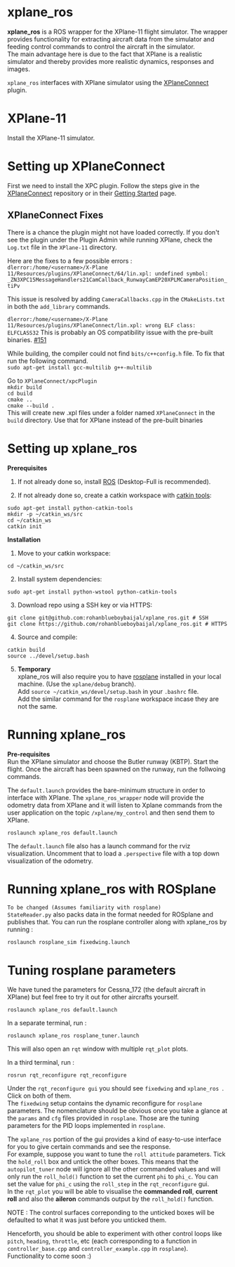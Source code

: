 # xplane_ros
**xplane_ros** is a ROS wrapper for the XPlane-11 flight simulator. The wrapper provides functionality for extracting aircraft data from the simulator and feeding control commands to control the aircraft in the simulator.   
The main advantage here is due to the fact that XPlane is a realistic simulator and thereby provides more realistic dynamics, responses and images.  
  

`xplane_ros` interfaces with XPlane simulator using the [XPlaneConnect](https://github.com/nasa/XPlaneConnect) plugin.

# XPlane-11
Install the XPlane-11 simulator.

# Setting up XPlaneConnect
First we need to install the XPC plugin. Follow the steps give in the [XPlaneConnect](https://github.com/nasa/XPlaneConnect) repository or in their [Getting Started](https://github.com/nasa/XPlaneConnect/wiki/Getting-Started) page.  

## XPlaneConnect Fixes
There is a chance the plugin might not have loaded correctly. If you don't see the plugin under the Plugin Admin while running XPlane, check the `Log.txt` file in the `XPlane-11` directory.  
  
Here are the fixes to a few possible errors :   
`dlerror:/home/<username>/X-Plane 11/Resources/plugins/XPlaneConnect/64/lin.xpl: undefined symbol: _ZN3XPC15MessageHandlers21CamCallback_RunwayCamEP20XPLMCameraPosition_tiPv`

This issue is resolved by adding ```CameraCallbacks.cpp``` in the ```CMakeLists.txt``` in both the ```add_library``` commands.  
  

`dlerror:/home/<username>/X-Plane 11/Resources/plugins/XPlaneConnect/lin.xpl: wrong ELF class: ELFCLASS32`
This is probably an OS compatibility issue with the pre-built binaries.
[#151](https://github.com/nasa/XPlaneConnect/issues/151)  

While building, the compiler could not find `bits/c++config.h` file. To fix that run the following command.    
`sudo apt-get install gcc-multilib g++-multilib`

Go to ```XPlaneConnect/xpcPlugin```  
```mkdir build```  
```cd build```  
```cmake ..```  
```cmake --build .```  
This will create new .xpl files under a folder named ```XPlaneConnect``` in the `build` directory. Use that for XPlane instead of the pre-built binaries

# Setting up xplane_ros  

**Prerequisites**

1. If not already done so, install [ROS](http://wiki.ros.org/ROS/Installation) (Desktop-Full is recommended).

2. If not already done so, create a catkin workspace with [catkin tools](https://catkin-tools.readthedocs.io/en/latest/):
```shell script
sudo apt-get install python-catkin-tools
mkdir -p ~/catkin_ws/src
cd ~/catkin_ws
catkin init
```

**Installation**

1. Move to your catkin workspace: 
```shell script
cd ~/catkin_ws/src
```
2. Install system dependencies: 
```shell script
sudo apt-get install python-wstool python-catkin-tools
```

3. Download repo using a SSH key or via HTTPS: 
```shell script
git clone git@github.com:rohanblueboybaijal/xplane_ros.git # SSH
git clone https://github.com/rohanblueboybaijal/xplane_ros.git # HTTPS
```
4. Source and compile: 
```shell script
catkin build
source ../devel/setup.bash
```

5. **Temporary**  
xplane_ros will also require you to have [rosplane](https://github.com/rohanblueboybaijal/rosplane/tree/xplane/debug) installed in your local machine.   (Use the `xplane/debug` branch).  
Add `source ~/catkin_ws/devel/setup.bash` in your `.bashrc` file.   
Add the similar command for the `rosplane` workspace incase they are not the same.


# Running xplane_ros 
**Pre-requisites**   
Run the XPlane simulator and choose the Butler runway (KBTP). Start the flight. Once the aircraft has been spawned on the runway, run the follwoing commands.

The `default.launch` provides the bare-minimum structure in order to interface with XPlane. The `xplane_ros_wrapper` node will provide the odometry data from XPlane and it will listen to Xplane commands from the user application on the topic `/xplane/my_control` and then send them to XPlane.
```shell script
roslaunch xplane_ros default.launch
```
The `default.launch` file also has a launch command for the rviz visualization. Uncomment that to load a `.perspective` file with a top down visualization of the odometry.


# Running xplane_ros with ROSplane  
```To be changed (Assumes familiarity with rosplane)```  
`StateReader.py` also packs data in the format needed for ROSplane and publishes that. You can run the rosplane controller along with xplane_ros by running : 
```shell script
roslaunch rosplane_sim fixedwing.launch
```

# Tuning rosplane parameters 
We have tuned the parameters for Cessna_172 (the default aircraft in XPlane) but feel free to try it out for other aircrafts yourself.  

```shell script
roslaunch xplane_ros default.launch
```
In a separate terminal, run :
```shell script
roslaunch xplane_ros rosplane_tuner.launch
```
This will also open an `rqt` window with multiple `rqt_plot` plots.

In a third terminal, run : 
```shell script
rosrun rqt_reconfigure rqt_reconfigure
```

Under the `rqt_reconfigure gui` you should see `fixedwing` and `xplane_ros `. Click on both of them.  
The `fixedwing` setup contains the dynamic reconfigure for `rosplane` parameters. The nomenclature should be obvious once you take a glance at the `params` and `cfg` files provided in `rosplane`. Those are the tuning parameters for the PID loops implemented in `rosplane`.    

The `xplane_ros` portion of the gui provides a kind of easy-to-use interface for you to give certain commands and see the response.   
For example, suppose you want to tune the `roll attitude` parameters. Tick the `hold_roll` box and untick the other boxes. This means that the `autopilot_tuner` node will ignore all the other commanded values and will only run the `roll_hold()` function to set the current `phi` to `phi_c`. You can set the value for `phi_c` using the `roll_step` in the `rqt_reconfigure` gui.   
In the `rqt_plot` you will be able to visualise the **commanded roll**, **current roll** and also the **aileron** commands output by the `roll_hold()` function.  

NOTE : The control surfaces correponding to the unticked boxes will be defaulted to what it was just before you unticked them. 

Henceforth, you should be able to experiment with other control loops like `pitch`, `heading`, `throttle`, etc (each corresponding to a function in `controller_base.cpp` and `controller_example.cpp` in `rosplane`).   
Functionality to come soon :)